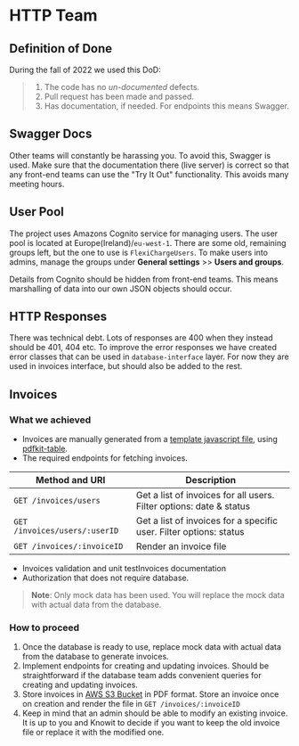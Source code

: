 # HTTP Team 



## Definition of Done

During the fall of 2022 we used this DoD:

> 1. The code has no *un-documented* defects.
> 2. Pull request has been made and passed.
> 3. Has documentation, if needed. For endpoints this means Swagger.



## Swagger Docs

Other teams will constantly be harassing you. To avoid this, Swagger is used. Make sure that the documentation there (live server) is correct so that any front-end teams can use the "Try It Out" functionality.
This avoids many meeting hours.



## User Pool

The project uses Amazons Cognito service for managing users. The user pool is located at Europe(Ireland)/`eu-west-1`.
There are some old, remaining groups left, but the one to use is `FlexiChargeUsers`. To make users into admins, manage the groups under **General settings** >> **Users and groups**.

Details from Cognito should be hidden from front-end teams. This means marshalling of data into our own JSON objects should occur.



## HTTP Responses

There was technical debt. Lots of responses are 400 when they instead should be 401, 404 etc. To improve the error responses we have created error classes that can be used in `database-interface` layer. For now they are used in invoices interface, but should also be added to the rest.



## Invoices

### What we achieved
  * Invoices are manually generated from a [template javascript file](https://github.com/knowitrickard/FlexiCharge-Backend/blob/http-team-docs/backend-app/src/database-Interface/utils/invoices.js), using [pdfkit-table](https://www.npmjs.com/package/pdfkit-table). 
  * The required endpoints for fetching invoices.

| Method and URI                | Description   |
| ----------------------------- | ------------- | 
| `GET /invoices/users`         | Get a list of invoices for all users. Filter options: date & status   |
| `GET /invoices/users/:userID` | Get a list of invoices for a specific user. Filter options: status    |
| `GET /invoices/:invoiceID`    | Render an invoice file                                                |

  * Invoices validation and unit testInvoices documentation
  * Authorization that does not require database.

> **Note**: Only mock data has been used. You will replace the mock data with actual data from the database.

### How to proceed

  1. Once the database is ready to use, replace mock data with actual data from the database to generate invoices.
  2. Implement endpoints for creating and updating invoices. Should be straightforward if the database team adds convenient queries for creating and updating invoices.
  3. Store invoices in [AWS S3 Bucket](https://aws.amazon.com/s3/) in PDF format. Store an invoice once on creation and render the file in `GET /invoices/:invoiceID`
  4. Keep in mind that an admin should be able to modify an existing invoice. It is up to you and Knowit to decide if you want to keep the old invoice file or replace it with the modified one.
